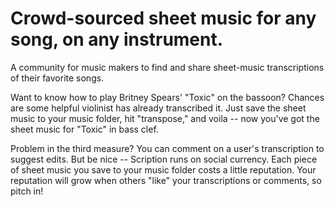 # Crowd-sourced sheet music for any song, on any instrument. 

A community for music makers to find and share sheet-music transcriptions of their favorite songs. 

Want to know how to play Britney Spears' "Toxic" on the bassoon? Chances are some helpful violinist has already transcribed it. Just save the sheet music to your music folder, hit "transpose," and voila -- now you've got the sheet music for "Toxic" in bass clef.

Problem in the third measure? You can comment on a user's transcription to suggest edits. But be nice -- Scription runs on social currency. Each piece of sheet music you save to your music folder costs a little reputation. Your reputation will grow when others "like" your transcriptions or comments, so pitch in!
